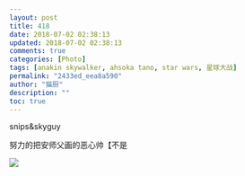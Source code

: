 ```yaml
---
layout: post
title: 418
date: 2018-07-02 02:38:13
updated: 2018-07-02 02:38:13
comments: true
categories: [Photo]
tags: [anakin skywalker, ahsoka tano, star wars, 星球大战]
permalink: "2433ed_eea8a590"
author: "猫厨"
description: ""
toc: true
---
```


<p>snips&amp;skyguy<br /></p> 
<p>努力的把安师父画的恶心帅【不是</p>

![](/img/img_cVZNdzJtQk9JV2VJRTRCQitubnpBQTJ6clJDL1d1SXRMcWxjSzdtaS9iOVk5WGNNMDg2TkVRPT0.jpg)